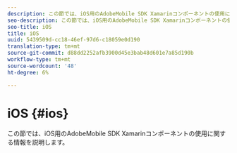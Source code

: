 ```yaml
---
description: この節では、iOS用のAdobeMobile SDK Xamarinコンポーネントの使用に関する情報を説明します。
seo-description: この節では、iOS用のAdobeMobile SDK Xamarinコンポーネントの使用に関する情報を説明します。
seo-title: iOS
title: iOS
uuid: 5439509d-cc18-46ef-97d6-c18059e0d190
translation-type: tm+mt
source-git-commit: d88dd2252afb3900d45e3bab48d601e7a85d190b
workflow-type: tm+mt
source-wordcount: '48'
ht-degree: 6%

---
```



# iOS {#ios}

この節では、iOS用のAdobeMobile SDK Xamarinコンポーネントの使用に関する情報を説明します。

